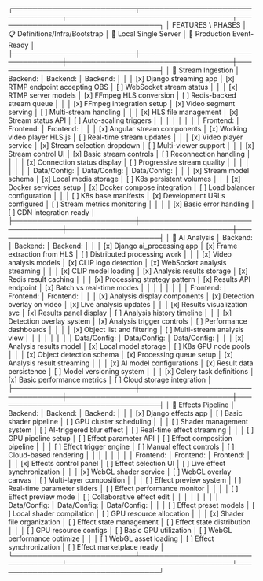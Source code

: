 



┌─────────────────────────┬──────────────────────────────────┬──────────────────────────────────┬──────────────────────────────────┐
│ FEATURES \ PHASES       │ 📋 Definitions/Infra/Bootstrap   │ 🔧 Local Single Server           │ 🚀 Production Event-Ready        │
├─────────────────────────┼──────────────────────────────────┼──────────────────────────────────┼──────────────────────────────────┤
│ 🎥 Stream Ingestion     │ Backend:                         │ Backend:                         │ Backend:                         │
│                         │ [x] Django streaming app         │ [x] RTMP endpoint accepting OBS  │ [ ] WebSocket stream status      │
│                         │ [x] RTMP server models           │ [x] FFmpeg HLS conversion        │ [ ] Redis-backed stream queue    │
│                         │ [x] FFmpeg integration setup     │ [x] Video segment serving        │ [ ] Multi-stream handling        │
│                         │ [x] HLS file management          │ [x] Stream status API            │ [ ] Auto-scaling triggers        │
│                         │                                  │                                  │                                  │
│                         │ Frontend:                        │ Frontend:                        │ Frontend:                        │
│                         │ [x] Angular stream components    │ [x] Working video player HLS.js  │ [ ] Real-time stream updates     │
│                         │ [x] Video player service         │ [x] Stream selection dropdown    │ [ ] Multi-viewer support         │
│                         │ [x] Stream control UI            │ [x] Basic stream controls        │ [ ] Reconnection handling        │
│                         │                                  │ [x] Connection status display    │ [ ] Progressive stream quality   │
│                         │                                  │                                  │                                  │
│                         │ Data/Config:                     │ Data/Config:                     │ Data/Config:                     │
│                         │ [x] Stream model schema          │ [x] Local media storage          │ [ ] K8s persistent volumes       │
│                         │ [x] Docker services setup        │ [x] Docker compose integration   │ [ ] Load balancer configuration  │
│                         │ [ ] K8s base manifests           │ [x] Development URLs configured  │ [ ] Stream metrics monitoring    │
│                         │                                  │ [x] Basic error handling         │ [ ] CDN integration ready        │
├─────────────────────────┼──────────────────────────────────┼──────────────────────────────────┼──────────────────────────────────┤
│ 🤖 AI Analysis          │ Backend:                         │ Backend:                         │ Backend:                         │
│                         │ [x] Django ai_processing app     │ [x] Frame extraction from HLS    │ [ ] Distributed processing work  │
│                         │ [x] Video analysis models        │ [x] CLIP logo detection          │ [x] WebSocket analysis streaming │
│                         │ [x] CLIP model loading           │ [x] Analysis results storage     │ [x] Redis result caching         │
│                         │ [x] Processing strategy pattern  │ [x] Results API endpoint         │ [x] Batch vs real-time modes     │
│                         │                                  │                                  │                                  │
│                         │ Frontend:                        │ Frontend:                        │ Frontend:                        │
│                         │ [x] Analysis display components  │ [x] Detection overlay on video   │ [x] Live analysis updates        │
│                         │ [x] Results visualization svc    │ [x] Results panel display        │ [ ] Analysis history timeline    │
│                         │ [x] Detection overlay system     │ [x] Analysis trigger controls    │ [ ] Performance dashboards       │
│                         │                                  │ [x] Object list and filtering    │ [ ] Multi-stream analysis view   │
│                         │                                  │                                  │                                  │
│                         │ Data/Config:                     │ Data/Config:                     │ Data/Config:                     │
│                         │ [x] Analysis results model       │ [x] Local model storage          │ [ ] K8s GPU node pools           │
│                         │ [x] Object detection schema      │ [x] Processing queue setup       │ [x] Analysis result streaming    │
│                         │ [x] AI model configurations      │ [x] Result data persistence      │ [ ] Model versioning system      │
│                         │ [x] Celery task definitions      │ [x] Basic performance metrics    │ [ ] Cloud storage integration    │
├─────────────────────────┼──────────────────────────────────┼──────────────────────────────────┼──────────────────────────────────┤
│ 🎨 Effects Pipeline     │ Backend:                         │ Backend:                         │ Backend:                         │
│                         │ [x] Django effects app           │ [ ] Basic shader pipeline        │ [ ] GPU cluster scheduling       │
│                         │ [ ] Shader management system     │ [ ] AI-triggered blur effect     │ [ ] Real-time effect streaming   │
│                         │ [ ] GPU pipeline setup           │ [ ] Effect parameter API         │ [ ] Effect composition pipeline  │
│                         │ [ ] Effect trigger engine        │ [ ] Manual effect controls       │ [ ] Cloud-based rendering        │
│                         │                                  │                                  │                                  │
│                         │ Frontend:                        │ Frontend:                        │ Frontend:                        │
│                         │ [x] Effects control panel        │ [ ] Effect selection UI          │ [ ] Live effect synchronization  │
│                         │ [x] WebGL shader service         │ [ ] WebGL overlay canvas         │ [ ] Multi-layer composition      │
│                         │ [ ] Effect preview system        │ [ ] Real-time parameter sliders  │ [ ] Effect performance monitor   │
│                         │                                  │ [ ] Effect preview mode          │ [ ] Collaborative effect edit    │
│                         │                                  │                                  │                                  │
│                         │ Data/Config:                     │ Data/Config:                     │ Data/Config:                     │
│                         │ [ ] Effect preset models         │ [ ] Local shader compilation     │ [ ] GPU resource allocation      │
│                         │ [x] Shader file organization     │ [ ] Effect state management      │ [ ] Effect state distribution    │
│                         │ [ ] GPU resource configs         │ [ ] Basic GPU utilization        │ [ ] WebGL performance optimize   │
│                         │ [ ] WebGL asset loading          │ [ ] Effect synchronization       │ [ ] Effect marketplace ready     │
└─────────────────────────┴──────────────────────────────────┴──────────────────────────────────┴──────────────────────────────────┘
